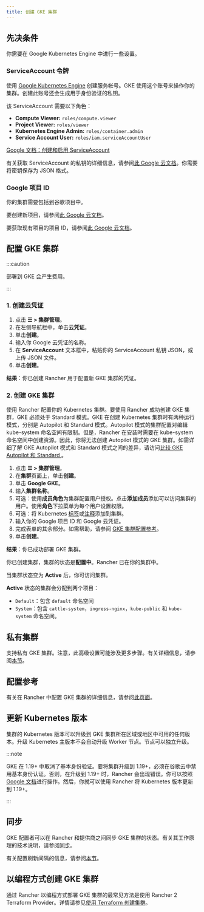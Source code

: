 ```yaml
---
title: 创建 GKE 集群
---
```


## 先决条件

你需要在 Google Kubernetes Engine 中进行一些设置。

### ServiceAccount 令牌

使用 [Google Kubernetes Engine](https://console.cloud.google.com/projectselector/iam-admin/serviceaccounts) 创建服务帐号。GKE 使用这个账号来操作你的集群。创建此账号还会生成用于身份验证的私钥。

该 ServiceAccount 需要以下角色：

- **Compute Viewer:** `roles/compute.viewer`
- **Project Viewer:** `roles/viewer`
- **Kubernetes Engine Admin:** `roles/container.admin`
- **Service Account User:** `roles/iam.serviceAccountUser`

[Google 文档：创建和启用 ServiceAccount](https://cloud.google.com/compute/docs/access/create-enable-service-accounts-for-instances)

有关获取 ServiceAccount 的私钥的详细信息，请参阅[此 Google 云文档](https://cloud.google.com/iam/docs/creating-managing-service-account-keys#creating_service_account_keys)。你需要将密钥保存为 JSON 格式。

### Google 项目 ID

你的集群需要包括到谷歌项目中。

要创建新项目，请参阅[此 Google 云文档](https://cloud.google.com/resource-manager/docs/creating-managing-projects#creating_a_project)。

要获取现有项目的项目 ID，请参阅[此 Google 云文档](https://cloud.google.com/resource-manager/docs/creating-managing-projects#identifying_projects)。

## 配置 GKE 集群

:::caution

部署到 GKE 会产生费用。

:::

### 1. 创建云凭证

1. 点击 **☰ > 集群管理**。
1. 在左侧导航栏中，单击**云凭证**。
1. 单击**创建**。
1. 输入你 Google 云凭证的名称。
1. 在 **ServiceAccount** 文本框中，粘贴你的 ServiceAccount 私钥 JSON，或上传 JSON 文件。
1. 单击**创建**。

**结果**：你已创建 Rancher 用于配置新 GKE 集群的凭证。

### 2. 创建 GKE 集群
使用 Rancher 配置你的 Kubernetes 集群。要使用 Rancher 成功创建 GKE 集群，GKE 必须处于 Standard 模式。GKE 在创建 Kubernetes 集群时有两种运行模式，分别是 Autopilot 和 Standard 模式。Autopilot 模式的集群配置对编辑 kube-system 命名空间有限制。但是，Rancher 在安装时需要在 kube-system 命名空间中创建资源。因此，你将无法创建 Autopilot 模式的 GKE 集群。如需详细了解 GKE Autopilot 模式和 Standard 模式之间的差异，请访问[比较 GKE Autopilot 和 Standard ](https://cloud.google.com/kubernetes-engine/docs/resources/autopilot-standard-feature-comparison)。


1. 点击 **☰ > 集群管理**。
1. 在**集群**页面上，单击**创建**。
1. 单击 **Google GKE**。
1. 输入**集群名称**。
1. 可选：使用**成员角色**为集群配置用户授权。点击**添加成员**添加可以访问集群的用户。使用**角色**下拉菜单为每个用户设置权限。
1. 可选：将 Kubernetes [标签](https://kubernetes.io/docs/concepts/overview/working-with-objects/labels/)或[注释](https://kubernetes.io/docs/concepts/overview/working-with-objects/annotations/)添加到集群。
1. 输入你的 Google 项目 ID 和 Google 云凭证。
1. 完成表单的其余部分。如需帮助，请参阅 [GKE 集群配置参考](../../../../reference-guides/cluster-configuration/rancher-server-configuration/gke-cluster-configuration/gke-cluster-configuration.md)。
1. 单击**创建**。

**结果**：你已成功部署 GKE 集群。

你已创建集群，集群的状态是**配置中**。Rancher 已在你的集群中。

当集群状态变为 **Active** 后，你可访问集群。

**Active** 状态的集群会分配到两个项目：

- `Default`：包含 `default` 命名空间
- `System`：包含 `cattle-system`，`ingress-nginx`，`kube-public` 和 `kube-system` 命名空间。

## 私有集群

支持私有 GKE 集群。注意，此高级设置可能涉及更多步骤。有关详细信息，请参阅[本节](../../../../reference-guides/cluster-configuration/rancher-server-configuration/gke-cluster-configuration/gke-private-clusters.md)。

## 配置参考

有关在 Rancher 中配置 GKE 集群的详细信息，请参阅[此页面](../../../../reference-guides/cluster-configuration/rancher-server-configuration/gke-cluster-configuration/gke-cluster-configuration.md)。
## 更新 Kubernetes 版本

集群的 Kubernetes 版本可以升级到 GKE 集群所在区域或地区中可用的任何版本。升级 Kubernetes 主版本不会自动升级 Worker 节点。节点可以独立升级。

:::note

GKE 在 1.19+ 中取消了基本身份验证。要将集群升级到 1.19+，必须在谷歌云中禁用基本身份认证。否则，在升级到 1.19+ 时，Rancher 会出现错误。你可以按照 [Google 文档](https://cloud.google.com/kubernetes-engine/docs/how-to/api-server-authentication#disabling_authentication_with_a_static_password)进行操作。然后，你就可以使用 Rancher 将 Kubernetes 版本更新到 1.19+。

:::

## 同步

GKE 配置者可以在 Rancher 和提供商之间同步 GKE 集群的状态。有关其工作原理的技术说明，请参阅[同步](../../../../reference-guides/cluster-configuration/rancher-server-configuration/sync-clusters.md)。

有关配置刷新间隔的信息，请参阅[本节](../../../../reference-guides/cluster-configuration/rancher-server-configuration/gke-cluster-configuration/gke-cluster-configuration.md#配置刷新间隔)。

## 以编程方式创建 GKE 集群

通过 Rancher 以编程方式部署 GKE 集群的最常见方法是使用 Rancher 2 Terraform Provider。详情请参见[使用 Terraform 创建集群](https://registry.terraform.io/providers/rancher/rancher2/latest/docs/resources/cluster)。
